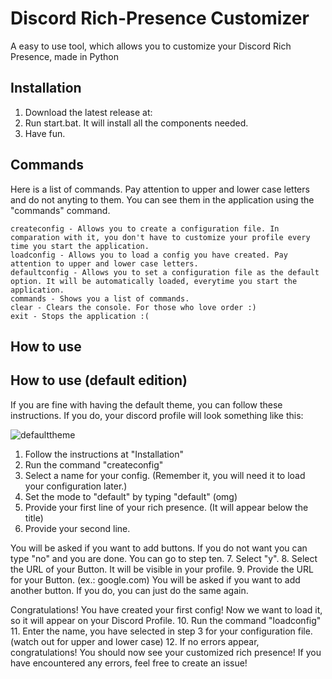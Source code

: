 # Discord Rich-Presence Customizer
A easy to use tool, which allows you to customize your Discord Rich Presence, made in Python

## Installation

1. Download the latest release at: 
2. Run start.bat. It will install all the components needed.
3. Have fun.



## Commands

Here is a list of commands. Pay attention to upper and lower case letters and do not anyting to them.  You can see them in the application using the "commands" command.
```
createconfig - Allows you to create a configuration file. In comparation with it, you don't have to customize your profile every time you start the application.
loadconfig - Allows you to load a config you have created. Pay attention to upper and lower case letters.
defaultconfig - Allows you to set a configuration file as the default option. It will be automatically loaded, everytime you start the application.
commands - Shows you a list of commands.
clear - Clears the console. For those who love order :)
exit - Stops the application :(
```

## How to use



## How to use (default edition)

If you are fine with having the default theme, you can follow these instructions. If you do, your discord profile will look something like this:

![defaulttheme](https://user-images.githubusercontent.com/97536100/233160426-676cf07f-4c86-4590-9f65-643d38c50569.PNG)

1. Follow the instructions at "Installation"
2. Run the command "createconfig"
3. Select a name for your config. (Remember it, you will need it to load your configuration later.)
4. Set the mode to "default" by typing "default" (omg)
5. Provide your first line of your rich presence. (It will appear below the title)
6. Provide your second line.

You will be asked if you want to add buttons. If you do not want you can type "no" and you are done. You can go to step ten.
7. Select "y".
8. Select the URL of your Button. It will be visible in your profile.
9. Provide the URL for your Button. (ex.: google.com)
You will be asked if you want to add another button. If you do, you can just do the same again.

Congratulations! You have created your first config! Now we want to load it, so it will appear on your Discord Profile.
10. Run the command "loadconfig"
11. Enter the name, you have selected in step 3 for your configuration file. (watch out for upper and lower case)
12. If no errors appear, congratulations! You should now see your customized rich presence! If you have encountered any errors, feel free to create an issue!

